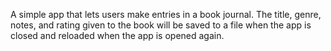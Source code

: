 A simple app that lets users make entries in a book journal. The title, genre, notes, 
and rating given to the book will be saved to a file when the app is closed and reloaded when the app is opened again.
